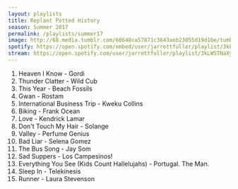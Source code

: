 ```yaml
---
layout: playlists
title: Replant Potted History
season: Summer 2017
permalink: /playlists/summer17
image: http://68.media.tumblr.com/60648ca57871c3643aeb23055d19d1be/tumblr_osw1mqQ4AR1qzxsbgo1_1280.jpg
spotify: https://open.spotify.com/embed/user/jarrettfuller/playlist/3kLWSTNaXyElvlOTyNiGEm
stream: https://open.spotify.com/user/jarrettfuller/playlist/3kLWSTNaXyElvlOTyNiGEm
---
```


1. Heaven I Know - Gordi
2. Thunder Clatter - Wild Cub
3. This Year - Beach Fossils
4. Gwan - Rostam
5. International Business Trip - Kweku Collins
6. Biking - Frank Ocean
7. Love - Kendrick Lamar
8. Don't Touch My Hair - Solange
9. Valley - Perfume Genius
10. Bad Liar - Selena Gomez
11. The Bus Song - Jay Som
12. Sad Suppers - Los Campesinos!
13. Everything You See (Kids Count Hallelujahs) - Portugal. The Man.
14. Sleep In - Telekinesis
15. Runner - Laura Stevenson

